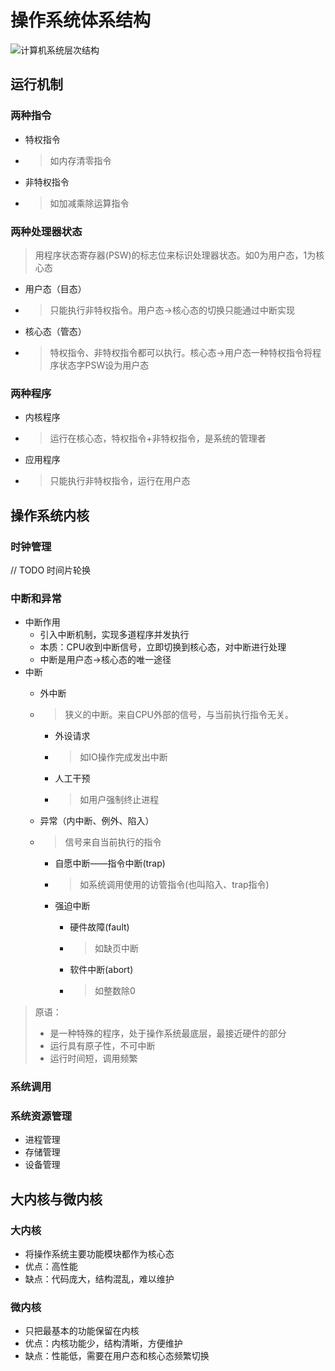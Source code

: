 # 操作系统体系结构
![计算机系统层次结构](https://i.loli.net/2020/04/07/wLIx4QgaqrHjUk6.png)
## 运行机制
### 两种指令
* 特权指令
* > 如内存清零指令

* 非特权指令
* > 如加减乘除运算指令

### 两种处理器状态
> 用程序状态寄存器(PSW)的标志位来标识处理器状态。如0为用户态，1为核心态

* 用户态（目态）
* > 只能执行非特权指令。用户态→核心态的切换只能通过中断实现

* 核心态（管态）
* > 特权指令、非特权指令都可以执行。核心态→用户态一种特权指令将程序状态字PSW设为用户态

### 两种程序
* 内核程序
* > 运行在核心态，特权指令+非特权指令，是系统的管理者

* 应用程序
* > 只能执行非特权指令，运行在用户态

## 操作系统内核
### 时钟管理
// TODO
时间片轮换
### 中断和异常
* 中断作用
    * 引入中断机制，实现多道程序并发执行
    * 本质：CPU收到中断信号，立即切换到核心态，对中断进行处理
    * 中断是用户态→核心态的唯一途径
* 中断
    * 外中断
     * > 狭义的中断。来自CPU外部的信号，与当前执行指令无关。

        * 外设请求
         * > 如IO操作完成发出中断

        * 人工干预
         * > 如用户强制终止进程

    * 异常（内中断、例外、陷入）
     * > 信号来自当前执行的指令

        * 自愿中断——指令中断(trap)
         * > 如系统调用使用的访管指令(也叫陷入、trap指令)

        * 强迫中断
            * 硬件故障(fault)
             * > 如缺页中断

            * 软件中断(abort)
             * > 如整数除0
> 原语：
> * 是一种特殊的程序，处于操作系统最底层，最接近硬件的部分
> * 运行具有原子性，不可中断
> * 运行时间短，调用频繁
### 系统调用

### 系统资源管理
* 进程管理
* 存储管理
* 设备管理
## 大内核与微内核
### 大内核
* 将操作系统主要功能模块都作为核心态
* 优点：高性能
* 缺点：代码庞大，结构混乱，难以维护
### 微内核
* 只把最基本的功能保留在内核
* 优点：内核功能少，结构清晰，方便维护
* 缺点：性能低，需要在用户态和核心态频繁切换
